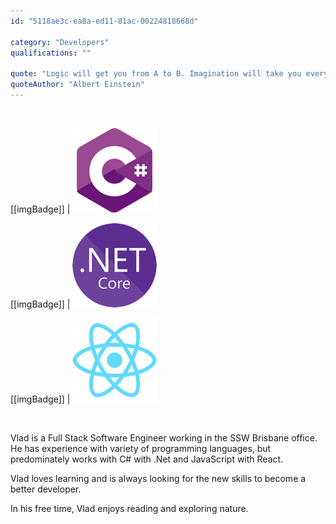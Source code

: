 ```yaml
---
id: "5118ae3c-ea8a-ed11-81ac-00224818668d"

category: "Developers"
qualifications: ""

quote: "Logic will get you from A to B. Imagination will take you everywhere."
quoteAuthor: "Albert Einstein"
---
```



<br/>

[[imgBadge]]
| ![C Sharp image badge](../badges/Developer-c-sharp.png)

[[imgBadge]]
| ![node js](../badges/Developer-dotnet-core.png)

[[imgBadge]]
| ![react.png](../badges/Developer-react.png)

<br/>

Vlad is a Full Stack Software Engineer working in the SSW Brisbane office. He has experience with variety of programming languages, but predominately works with C# with .Net and JavaScript with React.

Vlad loves learning and is always looking for the new skills to become a better developer. 

In his free time, Vlad enjoys reading and exploring nature.
